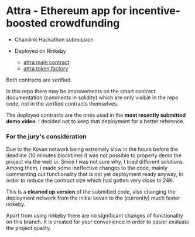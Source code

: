 # Attra - Ethereum app for incentive-boosted crowdfunding

- Chainlink Hackathon submission

- Deployed on Rinkeby
  - [attra main contract](https://rinkeby.etherscan.io/address/0xB06ce3f7432290EBFaE3cc8CAD2Fa9e5dBFD4F90)
  - [attra token factory](https://rinkeby.etherscan.io/address/0x1F30c1970FA46Ad9B798B580bed5537e1536e403)

Both contracts are verified.

In this repo there may be improvements on the smart contract documentation (comments in solidity) which are only visible in the repo code, not in the verified contracts themselves.

The deployed contracts are the ones used in the **most recently submitted demo video**. I decided not to keep that deployment for a better reference.

### For the jury's consideration

Due to the Kovan network being extremely slow in the hours before the deadline (10 minutes blocktime) it was not possible to properly demo the project via the web ui.
Since I was not sure why, I tried different solutions. Among them, I made some ineffective changes to the code, mainly commenting out functionality that is not yet deployment ready anyway, in order to reduce the contract size which had gotten very close to 24K.

This is a **cleaned up version** of the submitted code, also changing the deployment network from the initial kovan to the (currently) much faster rinkeby.

Apart from using rinkeby there are no significant changes of functionality on this branch. It is created for your convenience in order to easier evaluate the project quality.


